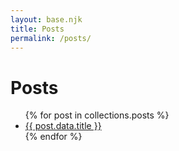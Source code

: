 ```yaml
---
layout: base.njk
title: Posts
permalink: /posts/
---
```


# Posts

<ul>
  {% for post in collections.posts %}
    <li><a href="{{ post.url | url }}">{{ post.data.title }}</a></li>
  {% endfor %}
</ul>
